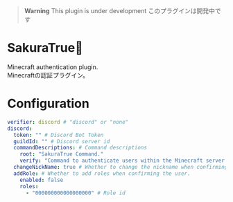 > **Warning**
> This plugin is under development
> このプラグインは開発中です

# SakuraTrue🌸
Minecraft authentication plugin.  
Minecraftの認証プラグイン。


# Configuration
```yaml
verifier: discord # "discord" or "none"
discord:
  token: "" # Discord Bot Token
  guildId: "" # Discord server id
  commandDescriptions: # Command descriptions
    root: "SakuraTrue Command."
    verify: "Command to authenticate users within the Minecraft server."
  changeNickName: true # Whether to change the nickname when confirming the user.
  addRole: # Whether to add roles when confirming the user.
    enabled: false
    roles:
      - "000000000000000000" # Role id
```
